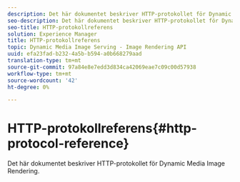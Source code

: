 ```yaml
---
description: Det här dokumentet beskriver HTTP-protokollet för Dynamic Media Image Rendering.
seo-description: Det här dokumentet beskriver HTTP-protokollet för Dynamic Media Image Rendering.
seo-title: HTTP-protokollreferens
solution: Experience Manager
title: HTTP-protokollreferens
topic: Dynamic Media Image Serving - Image Rendering API
uuid: efa23fad-b232-4a5b-b594-a0b668279aad
translation-type: tm+mt
source-git-commit: 97a84e8e7edd3d834ca42069eae7c09c00d57938
workflow-type: tm+mt
source-wordcount: '42'
ht-degree: 0%

---
```



# HTTP-protokollreferens{#http-protocol-reference}

Det här dokumentet beskriver HTTP-protokollet för Dynamic Media Image Rendering.

